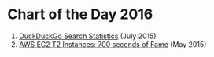 # Chart of the Day 2016

1. [DuckDuckGo Search Statistics](duck-duck-go/README.md) (July 2015)
1. [AWS EC2 T2 Instances: 700 seconds of Fame](700-seconds/README.md) (May 2015)